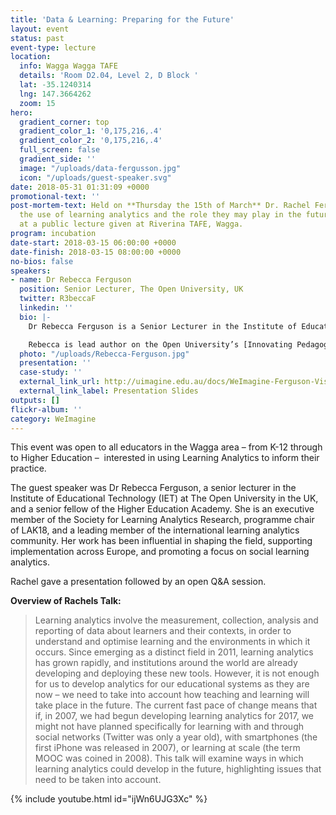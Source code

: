 ```yaml
---
title: 'Data & Learning: Preparing for the Future'
layout: event
status: past
event-type: lecture
location:
  info: Wagga Wagga TAFE
  details: 'Room D2.04, Level 2, D Block '
  lat: -35.1240314
  lng: 147.3664262
  zoom: 15
hero:
  gradient_corner: top
  gradient_color_1: '0,175,216,.4'
  gradient_color_2: '0,175,216,.4'
  full_screen: false
  gradient_side: ''
  image: "/uploads/data-fergusson.jpg"
  icon: "/uploads/guest-speaker.svg"
date: 2018-05-31 01:31:09 +0000
promotional-text: ''
post-mortem-text: Held on **Thursday the 15th of March** Dr. Rachel Ferguson explored
  the use of learning analytics and the role they may play in the future of learning
  at a public lecture given at Riverina TAFE, Wagga.
program: incubation
date-start: 2018-03-15 06:00:00 +0000
date-finish: 2018-03-15 08:00:00 +0000
no-bios: false
speakers:
- name: Dr Rebecca Ferguson
  position: Senior Lecturer, The Open University, UK
  twitter: R3beccaF
  linkedin: ''
  bio: |-
    Dr Rebecca Ferguson is a Senior Lecturer in the Institute of Educational Technology (IET) at The Open University in the UK, and a Senior Fellow of the Higher Education Academy. She is an executive member of the Society for Learning Analytics Research, programme chair of LAK18, and a leading member of the international learning analytics community. Her work has been influential in shaping the field, supporting implementation across Europe, and promoting a focus on social learning analytics. She has been invited to lead events in this area on five continents, including several associated with her work as principal investigator on the European Learning Analytics Community Exchange (LACE) and on LAEP, a project that helped European policymakers to set out an agenda for high-quality and stimulating ways of learning and teaching through the use of learning analytics.

    Rebecca is lead author on the Open University’s [Innovating Pedagogy 2017](https://iet.open.ac.uk/file/innovating-pedagogy-2017.pdf) report. This highly cited series of high-profile annual reports explores new forms of teaching, learning and assessment in order to guide educators and policy makers around the world. Her most recent book, _Augmented Education_, was published by Palgrave in Spring 2014.
  photo: "/uploads/Rebecca-Ferguson.jpg"
  presentation: ''
  case-study: ''
  external_link_url: http://uimagine.edu.au/docs/WeImagine-Ferguson-Visions.pdf
  external_link_label: Presentation Slides
outputs: []
flickr-album: ''
category: WeImagine
---
```

This event was open to all educators in the Wagga area – from K-12 through to Higher Education –  interested in using Learning Analytics to inform their practice.

The guest speaker was Dr Rebecca Ferguson, a senior lecturer in the Institute of Educational Technology (IET) at The Open University in the UK, and a senior fellow of the Higher Education Academy. She is an executive member of the Society for Learning Analytics Research, programme chair of LAK18, and a leading member of the international learning analytics community. Her work has been influential in shaping the field, supporting implementation across Europe, and promoting a focus on social learning analytics.

Rachel gave a presentation followed by an open Q&A session.

**Overview of Rachels Talk:**

> Learning analytics involve the measurement, collection, analysis and reporting of data about learners and their contexts, in order to understand and optimise learning and the environments in which it occurs. Since emerging as a distinct field in 2011, learning analytics has grown rapidly, and institutions around the world are already developing and deploying these new tools. However, it is not enough for us to develop analytics for our educational systems as they are now – we need to take into account how teaching and learning will take place in the future. The current fast pace of change means that if, in 2007, we had begun developing learning analytics for 2017, we might not have planned specifically for learning with and through social networks (Twitter was only a year old), with smartphones (the first iPhone was released in 2007), or learning at scale (the term MOOC was coined in 2008). This talk will examine ways in which learning analytics could develop in the future, highlighting issues that need to be taken into account.

{% include youtube.html id="ijWn6UJG3Xc" %}
